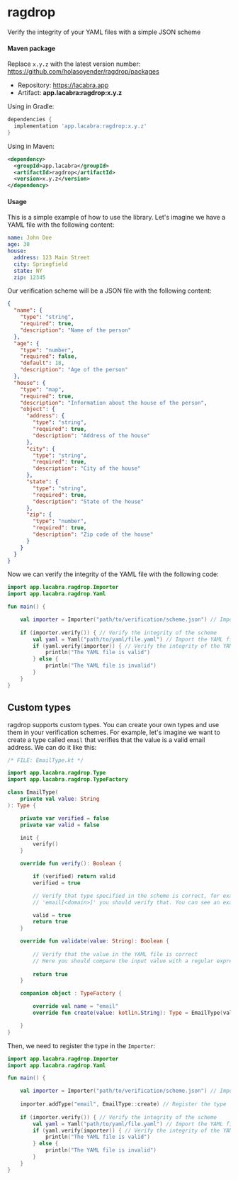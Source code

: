 # ragdrop
Verify the integrity of your YAML files with a simple JSON scheme

#### Maven package

Replace `x.y.z` with the latest version number: https://github.com/holasoyender/ragdrop/packages

* Repository: https://lacabra.app
* Artifact: **app.lacabra:ragdrop:x.y.z**

Using in Gradle:
```gradle
dependencies {
  implementation 'app.lacabra:ragdrop:x.y.z'
}
```

Using in Maven:
```xml
<dependency>
  <groupId>app.lacabra</groupId>
  <artifactId>ragdrop</artifactId>
  <version>x.y.z</version>
</dependency>
```

#### Usage

This is a simple example of how to use the library. Let's imagine we have a YAML file with the following content:

```yaml
name: John Doe
age: 30
house:
  address: 123 Main Street
  city: Springfield
  state: NY
  zip: 12345
```

Our verification scheme will be a JSON file with the following content:

```json
{
  "name": {
    "type": "string",
    "required": true,
    "description": "Name of the person"
  },
  "age": {
    "type": "number",
    "required": false,
    "default": 18,
    "description": "Age of the person"
  },
  "house": {
    "type": "map",
    "required": true,
    "description": "Information about the house of the person",
    "object": {
      "address": {
        "type": "string",
        "required": true,
        "description": "Address of the house"
      },
      "city": {
        "type": "string",
        "required": true,
        "description": "City of the house"
      },
      "state": {
        "type": "string",
        "required": true,
        "description": "State of the house"
      },
      "zip": {
        "type": "number",
        "required": true,
        "description": "Zip code of the house"
      }
    }
  }
}
```

Now we can verify the integrity of the YAML file with the following code:

```kotlin
import app.lacabra.ragdrop.Importer
import app.lacabra.ragdrop.Yaml

fun main() {

    val importer = Importer("path/to/verification/scheme.json") // Import the verification scheme
    
    if (importer.verify()) { // Verify the integrity of the scheme
        val yaml = Yaml("path/to/yaml/file.yaml") // Import the YAML file
        if (yaml.verify(importer)) { // Verify the integrity of the YAML file compared to the scheme
            println("The YAML file is valid")
        } else {
            println("The YAML file is invalid")
        }
    }
}
```


## Custom types
ragdrop supports custom types. You can create your own types and use them in your verification schemes. For example, let's imagine we want to create a type called `email` that verifies that the value is a valid email address. We can do it like this:

```kotlin
/* FILE: EmailType.kt */

import app.lacabra.ragdrop.Type
import app.lacabra.ragdrop.TypeFactory

class EmailType(
    private val value: String
): Type {

    private var verified = false
    private var valid = false

    init {
        verify()
    }

    override fun verify(): Boolean {

        if (verified) return valid
        verified = true

        // Verify that type specified in the scheme is correct, for example if you want to add a requirement like
        // 'email[<domain>]' you should verify that. You can see an example of this in the 'types/String.kt' file

        valid = true
        return true
    }

    override fun validate(value: String): Boolean {
    
        // Verify that the value in the YAML file is correct
        // Here you should compare the input value with a regular expression or something like that
        
        return true
    }

    companion object : TypeFactory {

        override val name = "email"
        override fun create(value: kotlin.String): Type = EmailType(value)

    }
}
```

Then, we need to register the type in the `Importer`:

```kotlin
import app.lacabra.ragdrop.Importer
import app.lacabra.ragdrop.Yaml

fun main() {

    val importer = Importer("path/to/verification/scheme.json") // Import the verification scheme
    
    importer.addType("email", EmailType::create) // Register the type 'email' in the importer
    
    if (importer.verify()) { // Verify the integrity of the scheme
        val yaml = Yaml("path/to/yaml/file.yaml") // Import the YAML file
        if (yaml.verify(importer)) { // Verify the integrity of the YAML file compared to the scheme
            println("The YAML file is valid")
        } else {
            println("The YAML file is invalid")
        }
    }
}
```